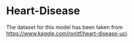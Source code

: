 # Heart-Disease

The dataset for this model has been taken from https://www.kaggle.com/ronitf/heart-disease-uci.

